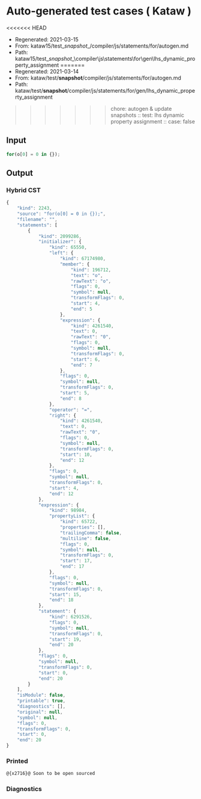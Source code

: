 # Auto-generated test cases ( Kataw )
<<<<<<< HEAD
- Regenerated: 2021-03-15
- From: kataw15/test\__snapshot__/compiler/js/statements/for/autogen.md
- Path: kataw15/test\__snapshot__\compiler\js\statements\for\gen\lhs_dynamic_property_assignment
=======
- Regenerated: 2021-03-14
- From: kataw/test/__snapshot__/compiler/js/statements/for/autogen.md
- Path: kataw/test/__snapshot__/compiler/js/statements/for/gen/lhs_dynamic_property_assignment
>>>>>>> chore: autogen & update snapshots
> :: test: lhs dynamic property assignment
> :: case: false
## Input

`````js
for(o[0] = 0 in {});
`````

## Output

### Hybrid CST

```javascript
{
    "kind": 2243,
    "source": "for(o[0] = 0 in {});",
    "filename": "",
    "statements": [
        {
            "kind": 2099286,
            "initializer": {
                "kind": 65550,
                "left": {
                    "kind": 67174980,
                    "member": {
                        "kind": 196712,
                        "text": "o",
                        "rawText": "o",
                        "flags": 0,
                        "symbol": null,
                        "transformFlags": 0,
                        "start": 4,
                        "end": 5
                    },
                    "expression": {
                        "kind": 4261540,
                        "text": 0,
                        "rawText": "0",
                        "flags": 0,
                        "symbol": null,
                        "transformFlags": 0,
                        "start": 6,
                        "end": 7
                    },
                    "flags": 0,
                    "symbol": null,
                    "transformFlags": 0,
                    "start": 5,
                    "end": 8
                },
                "operator": "=",
                "right": {
                    "kind": 4261540,
                    "text": 0,
                    "rawText": "0",
                    "flags": 0,
                    "symbol": null,
                    "transformFlags": 0,
                    "start": 10,
                    "end": 12
                },
                "flags": 0,
                "symbol": null,
                "transformFlags": 0,
                "start": 4,
                "end": 12
            },
            "expression": {
                "kind": 98984,
                "propertyList": {
                    "kind": 65722,
                    "properties": [],
                    "trailingComma": false,
                    "multiline": false,
                    "flags": 0,
                    "symbol": null,
                    "transformFlags": 0,
                    "start": 17,
                    "end": 17
                },
                "flags": 0,
                "symbol": null,
                "transformFlags": 0,
                "start": 15,
                "end": 18
            },
            "statement": {
                "kind": 6291526,
                "flags": 0,
                "symbol": null,
                "transformFlags": 0,
                "start": 19,
                "end": 20
            },
            "flags": 0,
            "symbol": null,
            "transformFlags": 0,
            "start": 0,
            "end": 20
        }
    ],
    "isModule": false,
    "printable": true,
    "diagnostics": [],
    "original": null,
    "symbol": null,
    "flags": 0,
    "transformFlags": 0,
    "start": 0,
    "end": 20
}
```

### Printed

```javascript
@{x2716}@ Soon to be open sourced
```

### Diagnostics

```javascript

```

